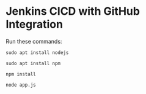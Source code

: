 # Jenkins CICD with GitHub Integration

Run these commands:


`sudo apt install nodejs`


`sudo apt install npm`


`npm install`

`node app.js`
